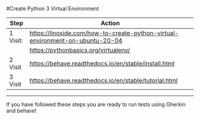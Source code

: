 #Create Python 3 Virtual Environment

Step | Action
------------- | -------------
1 Visit:      | https://linoxide.com/how-to-create-python-virtual-environment-on-ubuntu-20-04
|             | https://pythonbasics.org/virtualenv/
2 Visit       | https://behave.readthedocs.io/en/stable/install.html
3 Visit       | https://behave.readthedocs.io/en/stable/tutorial.html

----

If you have followed these steps you are ready to run tests using Gherkin and behave!
  
     
     
     
     
     
     
     
     
     
     
     
